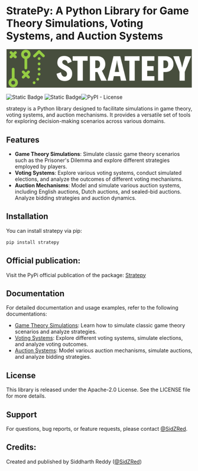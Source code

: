 # StratePy: A Python Library for Game Theory Simulations, Voting Systems, and Auction Systems

![image](stratepy_logo.png)

![Static Badge](https://img.shields.io/badge/Version-v1.0-green) ![Static Badge](https://img.shields.io/badge/Language-python-green?logo=python&logoColor=green)![PyPI - License](https://img.shields.io/pypi/l/stratepy?logo=python)




stratepy is a Python library designed to facilitate simulations in game theory, voting systems, and auction mechanisms. It provides a versatile set of tools for exploring decision-making scenarios across various domains.

## Features

-   **Game Theory Simulations**: Simulate classic game theory scenarios such as the Prisoner's Dilemma and explore different strategies employed by players.
-   **Voting Systems**: Explore various voting systems, conduct simulated elections, and analyze the outcomes of different voting mechanisms.
-   **Auction Mechanisms**: Model and simulate various auction systems, including English auctions, Dutch auctions, and sealed-bid auctions. Analyze bidding strategies and auction dynamics.

## Installation

You can install stratepy via pip:

```bash
pip install stratepy
```

## Official publication:
Visit the PyPi official publication of the package:
[Stratepy](https://pypi.org/project/stratepy/)

## Documentation

For detailed documentation and usage examples, refer to the following documentations:

-   [Game Theory Simulations](https://github.com/SidZRed/stratepy/blob/main/prisoners_dilemma/README.md): Learn how to simulate classic game theory scenarios and analyze strategies.
-   [Voting Systems](https://github.com/SidZRed/stratepy/blob/main/voting_systems/README.md): Explore different voting systems, simulate elections, and analyze voting outcomes.
-   [Auction Systems](https://github.com/SidZRed/stratepy/blob/main/auction_systems/README.md): Model various auction mechanisms, simulate auctions, and analyze bidding strategies.

## License

This library is released under the Apache-2.0 License. See the LICENSE file for more details.

## Support

For questions, bug reports, or feature requests, please contact [@SidZRed](https://github.com/SidZRed).

## Credits:
 
Created and published by Siddharth Reddy ([@SidZRed](https://github.com/SidZRed))
